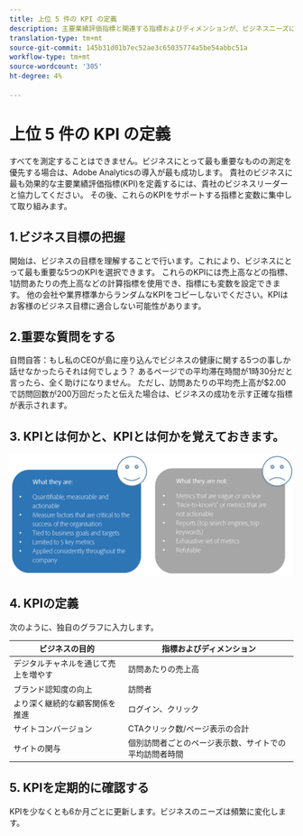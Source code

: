 ```yaml
---
title: 上位 5 件の KPI の定義
description: 主要業績評価指標と関連する指標およびディメンションが、ビジネスニーズに密接に合致していることを確認します。
translation-type: tm+mt
source-git-commit: 145b31d01b7ec52ae3c65035774a5be54abbc51a
workflow-type: tm+mt
source-wordcount: '305'
ht-degree: 4%

---
```



# 上位 5 件の KPI の定義

すべてを測定することはできません。ビジネスにとって最も重要なものの測定を優先する場合は、Adobe Analyticsの導入が最も成功します。 貴社のビジネスに最も効果的な主要業績評価指標(KPI)を定義するには、貴社のビジネスリーダーと協力してください。 その後、これらのKPIをサポートする指標と変数に集中して取り組みます。

## 1.ビジネス目標の把握

開始は、ビジネスの目標を理解することで行います。これにより、ビジネスにとって最も重要な5つのKPIを選択できます。 これらのKPIには売上高などの指標、1訪問あたりの売上高などの計算指標を使用でき、指標にも変数を設定できます。 他の会社や業界標準からランダムなKPIをコピーしないでください。KPIはお客様のビジネス目標に適合しない可能性があります。

## 2.重要な質問をする

自問自答：もし私のCEOが島に座り込んでビジネスの健康に関する5つの事しか話せなかったらそれは何でしょう？ あるページでの平均滞在時間が1時30分だと言ったら、全く助けになりません。 ただし、訪問あたりの平均売上高が$2.00で訪問回数が200万回だったと伝えた場合は、ビジネスの成功を示す正確な指標が表示されます。

## 3. KPIとは何かと、KPIとは何かを覚えておきます。

![](assets/kpis.png)

## 4. KPIの定義

次のように、独自のグラフに入力します。

| ビジネスの目的 | 指標およびディメンション |
| --- | --- |
| デジタルチャネルを通じて売上を増やす | 訪問あたりの売上高 |
| ブランド認知度の向上 | 訪問者 |
| より深く継続的な顧客関係を推進 | ログイン、クリック |
| サイトコンバージョン | CTAクリック数/ページ表示の合計 |
| サイトの関与 | 個別訪問者ごとのページ表示数、サイトでの平均訪問者時間 |

## 5. KPIを定期的に確認する

KPIを少なくとも6か月ごとに更新します。ビジネスのニーズは頻繁に変化します。